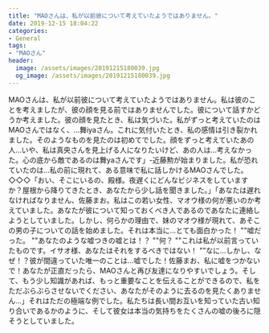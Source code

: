 ```yaml
---
title: "MAOさんは、私が以前彼について考えていたようではありません。"
date: 2019-12-15 18:04:22
categories:
- General
tags:
- "MAOさん"
header:
  image: /assets/images/20191215180039.jpg
  og_image: /assets/images/20191215180039.jpg
---
```


MAOさんは、私が以前彼について考えていたようではありません。私は彼のことを考えましたが、彼の顔を見る前ではありませんでした。彼について話すかどうか考えました。彼の顔を見たとき、私は気づいた。私がずっと考えていたのはMAOさんではなく、…舞iyaさん。これに気付いたとき、私の感情は引き裂かれました。そのようなものを見たのは初めてでした。顔をずっと考えていたあの人…いや、私は真央さんを見上げる人になりたいけど、あの人は…考えなかった。心の底から敵であるのは舞yaさんです」-近藤勲が始まりました。私が恐れていたのは…私の前に現れて、ある意味で私に話しかけるMAOさんでした。 ◇◇◇「おい、そこにいるの、殿様。夜遅くにどんなビジネスをしていますか？屋根から降りてきたとき、あなたから少し話を聞きました。」「あなたは遅れなければなりません、佐藤まお。私はこの若い女性、マオウ様の何が悪いのか考えていました。あなたが彼について知っておくべき人であるのであなたに連絡しようとしていました。しかし、何らかの理由で、妹のマオウ様が現れて、あそこの男の子についての話を始めました。それは本当に…とても面白かった！ &quot;&quot;嘘だった。 &quot;&quot;あなたのような嘘つきの嘘とは！？ &quot;&quot;何？ &quot;&quot;これは私が以前言っていたものです。イサオ様、あなたはそれをするべきではない！ &quot;&quot;なに…しかし、なぜ！？彼が間違っていた唯一のことは...嘘でした！佐藤まお、私に嘘をつかないで！あなたが正直だったら、MAOさんと再び友達になりやすいでしょう。そして、もう少し知識があれば、もっと重要なことを伝えることができるので、私をただぶらぶらさせないでください、あなたがそのように去るのを見たくありません...」それはただの極端な例でした。私たちは長い間お互いを知っていた古い知り合いであるかのように、そして彼女は本当の気持ちをたくさんの嘘の後ろに隠そうとしていました。
